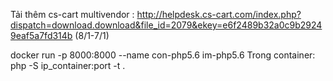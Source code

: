 Tải thêm cs-cart multivendor : http://helpdesk.cs-cart.com/index.php?dispatch=download.download&file_id=2079&ekey=e6f2489b32a0c9b29249eaf5a7fd314b (8/1-7/1)


docker run -p 8000:8000 --name con-php5.6 im-php5.6
Trong container: php -S ip_container:port -t .
